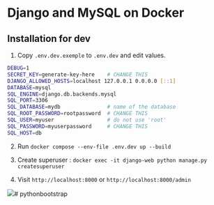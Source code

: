 # Django and MySQL on Docker

## Installation for dev

1. Copy `.env.dev.exemple` to `.env.dev` and edit values.

```bash
DEBUG=1
SECRET_KEY=generate-key-here    # CHANGE THIS
DJANGO_ALLOWED_HOSTS=localhost 127.0.0.1 0.0.0.0 [::1]      
DATABASE=mysql
SQL_ENGINE=django.db.backends.mysql
SQL_PORT=3306
SQL_DATABASE=mydb               # name of the database
SQL_ROOT_PASSWORD=rootpassword  # CHANGE THIS
SQL_USER=myuser                 # do not use 'root'
SQL_PASSWORD=myuserpassword     # CHANGE THIS
SQL_HOST=db
```

2. Run `docker compose --env-file .env.dev up --build`

3. Create superuser : `docker exec -it django-web python manage.py createsuperuser`

4. Visit `http://localhost:8000` or `http://localhost:8000/admin`

![](https://i.imgur.com/Ty9B6xa.png)# pythonbootstrap
